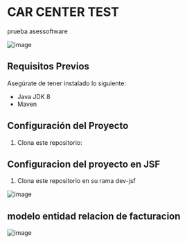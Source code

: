 # CAR CENTER TEST

prueba asessoftware

![image](https://github.com/Asiria91/carcenter/assets/28954685/338fb44e-d062-4e8d-8304-464372c2b692)


## Requisitos Previos

Asegúrate de tener instalado lo siguiente:

- Java JDK 8
- Maven

## Configuración del Proyecto

1. Clona este repositorio:

## Configuracion del proyecto en JSF

1. Clona este repositorio en su rama dev-jsf

![image](https://github.com/Asiria91/carcenter/assets/28954685/cab1c0fb-9746-4a84-9447-aa55957f2f86)


## modelo entidad relacion de facturacion

![image](https://github.com/Asiria91/carcenter/assets/28954685/e88da03e-9790-4aa2-81b3-1e6f9befc422)


